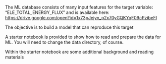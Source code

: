 
The ML database consists of many input features for the target variable: “ELE_TOTAL_ENERGY_FLUX” and is available here: https://drive.google.com/open?id=1x73pJejyn_p2x70yGQKYqF09cPzibeFl

The objective is to build a model that can reproduce this target

A starter notebook is provided to show how to read and prepare the data for ML. You will need to change the data directory, of course. 

Within the starter notebook are some additional background and reading materials
